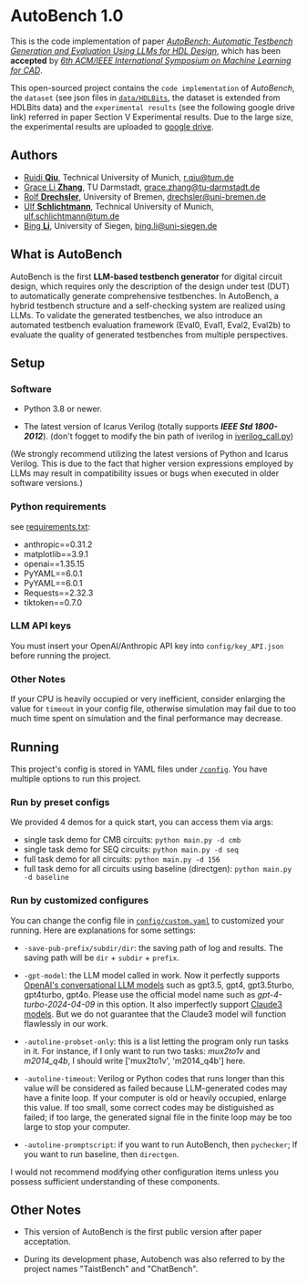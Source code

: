 # AutoBench 1.0

This is the code implementation of paper [*AutoBench: Automatic Testbench Generation and Evaluation Using LLMs for HDL Design*](https://arxiv.org/abs/2407.03891), which has been **accepted** by [*6th ACM/IEEE International Symposium on Machine Learning for CAD*](https://mlcad.org/symposium/). 

This open-sourced project contains the `code implementation` of *AutoBench*, the `dataset` (see json files in [`data/HDLBits`](data/HDLBits), the dataset is extended from HDLBits data) and the `experimental results` (see the following google drive link) referred in paper Section V Experimental results. Due to the large size, the experimental results are uploaded to [google drive](https://drive.google.com/drive/folders/1EhG9Ch4vDzMtOsDvoiHthU0OWsZP1xRh?usp=sharing).

## Authors

 - [Ruidi **Qiu**](https://www.ce.cit.tum.de/eda/personen/ruidi-qiu/), Technical University of Munich, r.qiu@tum.de 
 - [Grace Li **Zhang**](https://www.etit.tu-darmstadt.de/fachbereich/professuren_etit/etit_prof_details_121280.en.jsp), TU Darmstadt, grace.zhang@tu-darmstadt.de
 - [Rolf **Drechsler**](https://www.rolfdrechsler.de/), University of Bremen, drechsler@uni-bremen.de
 - [Ulf **Schlichtmann**](https://www.ce.cit.tum.de/eda/personen/ulf-schlichtmann/), Technical University of Munich, ulf.schlichtmann@tum.de
 - [Bing **Li**](https://www.ce.cit.tum.de/eda/personen/bing-li/), University of Siegen, bing.li@uni-siegen.de

## What is AutoBench
AutoBench is the first **LLM-based testbench generator** for digital circuit design, which requires only the description of the design under test (DUT) to automatically generate comprehensive testbenches. In AutoBench, a hybrid testbench structure and a self-checking system are realized using LLMs. To validate the generated testbenches, we also introduce an automated testbench evaluation framework (Eval0, Eval1, Eval2, Eval2b) to evaluate the quality of generated testbenches from multiple perspectives.

## Setup

### Software

- Python 3.8 or newer.

- The latest version of Icarus Verilog (totally supports ***IEEE Std 1800-2012***). (don't fogget to modify the bin path of iverilog in [iverilog_call.py](iverilog_call.py))

(We strongly recommend utilizing the latest versions of Python and Icarus Verilog. This is due to the fact that higher version expressions employed by LLMs may result in compatibility issues or bugs when executed in older software versions.)

### Python requirements

see [requirements.txt](requirements.txt):

- anthropic==0.31.2
- matplotlib==3.9.1
- openai==1.35.15
- PyYAML==6.0.1
- PyYAML==6.0.1
- Requests==2.32.3
- tiktoken==0.7.0

### LLM API keys

You must insert your OpenAI/Anthropic API key into `config/key_API.json` before running the project.

### Other Notes

If your CPU is heavily occupied or very inefficient, consider enlarging the value for `timeout` in your config file, otherwise simulation may fail due to too much time spent on simulation and the final performance may decrease.

## Running

This project's config is stored in YAML files under [`/config`](config). You have multiple options to run this project.

### Run by preset configs

We provided 4 demos for a quick start, you can access them via args:

- single task demo for CMB circuits: `python main.py -d cmb`
- single task demo for SEQ circuits: `python main.py -d seq`
- full task demo for all circuits: `python main.py -d 156`
- full task demo for all circuits using baseline (directgen): `python main.py -d baseline`

### Run by customized configures

You can change the config file in [`config/custom.yaml`](config/custom.yaml) to customized your running. Here are explanations for some settings:

- `-save-pub-prefix/subdir/dir`: the saving path of log and results. The saving path will be `dir` + `subdir` + `prefix`.

- `-gpt-model`: the LLM model called in work. Now it perfectly supports [OpenAI's conversational LLM models](https://platform.openai.com/docs/models) such as gpt3.5, gpt4, gpt3.5turbo, gpt4turbo, gpt4o. Please use the official model name such as *gpt-4-turbo-2024-04-09* in this option. It also imperfectly support [Claude3 models](https://docs.anthropic.com/en/docs/about-claude/models). But we do not guarantee that the Claude3 model will function flawlessly in our work.
  
- `-autoline-probset-only`: this is a list letting the program only run tasks in it. For instance, if I only want to run two tasks: *mux2to1v* and *m2014_q4b*, I should write ['mux2to1v', 'm2014_q4b'] here.
  
- `-autoline-timeout`: Verilog or Python codes that runs longer than this value will be considered as failed because LLM-generated codes may have a finite loop. If your computer is old or heavily occupied, enlarge this value. If too small, some correct codes may be distiguished as failed; if too large, the generated signal file in the finite loop may be too large to stop your computer.
  
- `-autoline-promptscript`: if you want to run AutoBench, then `pychecker`; If you want to run baseline, then `directgen`.

I would not recommend modifying other configuration items unless you possess sufficient understanding of these components.

## Other Notes

- This version of AutoBench is the first public version after paper acceptation.

- During its development phase, Autobench was also referred to by the project names "TaistBench" and "ChatBench".
